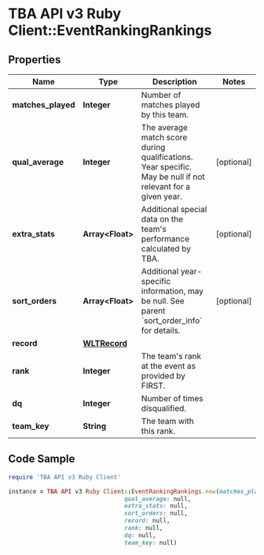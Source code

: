 # TBA API v3 Ruby Client::EventRankingRankings

## Properties

Name | Type | Description | Notes
------------ | ------------- | ------------- | -------------
**matches_played** | **Integer** | Number of matches played by this team. | 
**qual_average** | **Integer** | The average match score during qualifications. Year specific. May be null if not relevant for a given year. | [optional] 
**extra_stats** | **Array&lt;Float&gt;** | Additional special data on the team&#39;s performance calculated by TBA. | [optional] 
**sort_orders** | **Array&lt;Float&gt;** | Additional year-specific information, may be null. See parent &#x60;sort_order_info&#x60; for details. | [optional] 
**record** | [**WLTRecord**](WLTRecord.md) |  | 
**rank** | **Integer** | The team&#39;s rank at the event as provided by FIRST. | 
**dq** | **Integer** | Number of times disqualified. | 
**team_key** | **String** | The team with this rank. | 

## Code Sample

```ruby
require 'TBA API v3 Ruby Client'

instance = TBA API v3 Ruby Client::EventRankingRankings.new(matches_played: null,
                                 qual_average: null,
                                 extra_stats: null,
                                 sort_orders: null,
                                 record: null,
                                 rank: null,
                                 dq: null,
                                 team_key: null)
```


